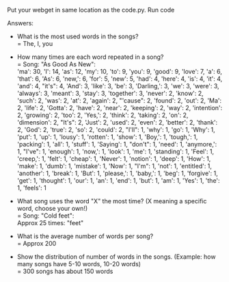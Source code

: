 Put your webget in same location as the code.py. Run code

Answers:

- What is the most used words in the songs?<br>
= The, I, you

- How many times are each word repeated in a song?<br>
= Song: "As Good As New": <br>
'ma': 30, 'I': 14, 'as': 12, 'my': 10, 'to': 9, 'you': 9, 'good': 9, 'love': 7, 'a': 6, 'that': 6, 'As': 6, 'new,': 6, 'for': 5, 'new': 5, 'had': 4, 'here': 4, 'is': 4, 'it': 4, 'and': 4, "it's": 4, 'And': 3, 'like': 3, 'be': 3, 'Darling,': 3, 'we': 3, 'were': 3, 'always': 3, 'meant': 3, 'stay': 3, 'together': 3, 'never': 2, 'know': 2, 'such': 2, 'was': 2, 'at': 2, 'again': 2, "'cause": 2, 'found': 2, 'out': 2, 'Ma': 2, 'life': 2, 'Gotta': 2, 'have': 2, 'near': 2, 'keeping': 2, 'way': 2, 'intention': 2, 'growing': 2, 'too': 2, 'Yes,': 2, 'think': 2, 'taking': 2, 'on': 2, 'dimension': 2, "It's": 2, 'Just': 2, 'used': 2, 'even': 2, 'better': 2, 'thank': 2, 'God': 2, 'true': 2, 'so': 2, 'could': 2, "I'll": 1, 'why': 1, 'go': 1, 'Why': 1, 'put': 1, 'up': 1, 'lousy': 1, 'rotten': 1, 'show': 1, 'Boy,': 1, 'tough,': 1, 'packing': 1, 'all': 1, 'stuff': 1, 'Saying': 1, "don't": 1, 'need': 1, 'anymore,': 1, "I've": 1, 'enough': 1, 'now,': 1, 'look': 1, 'me': 1, 'standing': 1, 'Feel': 1, 'creep,': 1, 'felt': 1, 'cheap': 1, 'Never': 1, 'notion': 1, 'deep': 1, 'How': 1, 'make': 1, 'dumb': 1, 'mistake': 1, 'Now': 1, "I'm": 1, 'not': 1, 'entitled': 1, 'another': 1, 'break': 1, 'But': 1, 'please,': 1, 'baby,': 1, 'beg': 1, 'forgive': 1, 'get': 1, 'thought': 1, 'our': 1, 'an': 1, 'end': 1, 'but': 1, 'am': 1, 'Yes': 1, 'the': 1, 'feels': 1

- What song uses the word "X" the most time? (X meaning a specific word, choose your own!)<br>
= Song: "Cold feet":<br>
Approx 25 times: "feet"

- What is the average number of words per song?<br>
= Approx 200

- Show the distribution of number of words in the songs. (Example: how many songs have 5-10 words, 10-20 words)<br>
= 300 songs has about 150 words